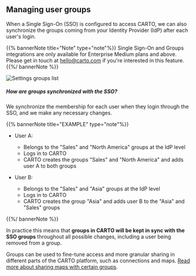 ## Managing user groups

When a Single Sign-On (SSO) is configured to access CARTO, we can also synchronize the groups coming from your Identity Provider (IdP) after each user's login.

{{% bannerNote title="Note" type="note"%}}
Single Sign-On and Groups integrations are only available for Enterprise Medium plans and above. Please get in touch at hello@carto.com if you're interested in this feature.
{{%/ bannerNote %}}

![Settings groups list](/img/cloud-native-workspace/settings/settings_groups_listed.png)

##### How are groups synchronized with the SSO?

We synchronize the membership for each user when they login through the SSO, and we make any necessary changes.

{{% bannerNote title="EXAMPLE" type="note"%}}
- User A:
    - Belongs to the "Sales" and "North America" groups at the IdP level
    - Logs in to CARTO
    - CARTO creates the groups "Sales" and "North America" and adds user A to both groups

- User B:
    - Belongs to the "Sales" and "Asia" groups at the IdP level
    - Logs in to CARTO
    - CARTO creates the group "Asia" and adds user B to the "Asia" and "Sales" groups

{{%/ bannerNote %}}

In practice this means that **groups in CARTO will be kept in sync with the SSO groups** throughout all possible changes, including a user being removed from a group.

Groups can be used to fine-tune access and more granular sharing in different parts of the CARTO platform, such as connections and maps. [Read more about sharing maps with certain groups](/carto-user-manual/maps/publishing-and-sharing-maps/#sharing-with-certain-groups).


